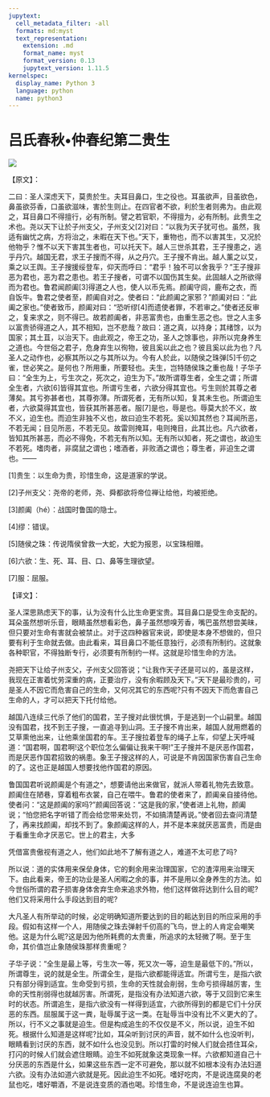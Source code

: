```yaml
---
jupytext:
  cell_metadata_filter: -all
  formats: md:myst
  text_representation:
    extension: .md
    format_name: myst
    format_version: 0.13
    jupytext_version: 1.11.5
kernelspec:
  display_name: Python 3
  language: python
  name: python3
---
```

# 吕氏春秋&#8226;仲春纪第二贵生

![](image/cover.jpg)

【原文】：

二曰：圣人深虑天下，莫贵於生。夫耳目鼻口，生之役也。耳虽欲声，目虽欲色，鼻虽欲芬香，口虽欲滋味，害於生则止。在四官者不欲，利於生者则弗为。由此观之，耳目鼻口不得擅行，必有所制。譬之若官职，不得擅为，必有所制。此贵生之术也。尧以天下让於子州支父，子州支父[2]对曰：“以我为天子犹可也。虽然，我适有幽忧之病，方将治之，未暇在天下也。”天下，重物也，而不以害其生，又况於他物乎？惟不以天下害其生者也，可以托天下。越人三世杀其君，王子搜患之，逃乎丹穴。越国无君，求王子搜而不得，从之丹穴。王子搜不肯出。越人薰之以艾，乘之以王舆。王子搜援绥登车，仰天而呼曰：“君乎！独不可以舍我乎？”王子搜非恶为君也，恶为君之患也。若王子搜者，可谓不以国伤其生矣。此固越人之所欲得而为君也。鲁君闻颜阖[3]得道之人也，使人以币先焉。颜阖守闾，鹿布之衣，而自饭牛。鲁君之使者至，颜阖自对之。使者曰：“此颜阖之家邪？”颜阖对曰：“此阖之家也。”使者致币，颜阖对曰：“恐听缪[4]而遗使者罪，不若审之。”使者还反审之，复来求之，则不得已。故若颜阖者，非恶富贵也，由重生恶之也。世之人主多以富贵骄得道之人，其不相知，岂不悲哉？故曰：道之真，以持身；其绪馀，以为国家；其土苴，以治天下。由此观之，帝王之功，圣人之馀事也，非所以完身养生之道也。今世俗之君子，危身弃生以徇物，彼且奚以此之也？彼且奚以此为也？凡圣人之动作也，必察其所以之与其所以为。今有人於此，以随侯之珠弹[5]千仞之雀，世必笑之。是何也？所用重，所要轻也。夫生，岂特随侯珠之重也哉！子华子曰：“全生为上，亏生次之，死次之，迫生为下。”故所谓尊生者，全生之谓；所谓全生者，六欲[6]皆得其宜也。所谓亏生者，六欲分得其宜也。亏生则於其尊之者薄矣。其亏弥甚者也，其尊弥薄。所谓死者，无有所以知，复其未生也。所谓迫生者，六欲莫得其宜也，皆获其所甚恶者。服[7]是也，辱是也。辱莫大於不义，故不义，迫生也。而迫生非独不义也，故曰迫生不若死。奚以知其然也？耳闻所恶，不若无闻；目见所恶，不若无见。故雷则掩耳，电则掩目，此其比也。凡六欲者，皆知其所甚恶，而必不得免，不若无有所以知。无有所以知者，死之谓也，故迫生不若死。嗜肉者，非腐鼠之谓也；嗜酒者，非败酒之谓也；尊生者，非迫生之谓也。——

[1]贵生：以生命为贵，珍惜生命，这是道家的学说。

[2]子州支父：尧帝的老师，尧、舜都欲将帝位禅让给他，均被拒绝。

[3]颜阖（hé）：战国时鲁国的隐士。

[4]缪：错误。

[5]随侯之珠：传说隋侯曾救一大蛇，大蛇为报恩，以宝珠相赠。

[6]六欲：生、死、耳、目、口、鼻等生理欲望。

[7]服：屈服。

【译文】：

圣人深思熟虑天下的事，认为没有什么比生命更宝贵。耳目鼻口是受生命支配的。耳朵虽然想听乐音，眼睛虽然想看彩色，鼻子虽然想嗅芳香，嘴巴虽然想尝美昧，但只要对生命有害就会被禁止。对于这四种器官来说，即使是本身不想做的，但只要有利于生命就去做。由此看来，耳目鼻口不能任意独行，必须有所制约。这就象各种职官，不得独断专行，必须要有所制约一样。这就是珍惜生命的方法。

尧把天下让给子州支父，子州支父回答说；“让我作天子还是可以的，虽是这样，我现在正害着忧劳深重的病，正要治疗，没有余暇顾及天下。”天下是最珍贵的，可是圣人不因它而危害自己的生命，又何况其它的东西呢?只有不因天下而危害自己生命的人，才可以把天下托付给他。

越国八连续三代杀了他们的国君，芏子搜对此很忧惧，于是逃到一个山嗣里。越国没有国君，找不到王子搜，一直追寻到山洞。王子搜不肯出来，越国人就用燃着的艾草熏他出来，让他乘坐国君的车。王子搜拉着登车的绳子上车，仰望上天呼喊道：“国君啊，国君啊!这个职位怎么偏偏让我来干啊!”王子搜并不是厌恶作国君，而是厌恶作国君招致的祸患。象王子搜这样的人，可说是不肯因国家伤害自己生命的了。这也正是越国人想要找他作国君的原因。

鲁国国君听说颜阖是个有道之^，想要请他出来做官，就派人带着礼物先去致意。颜阖住在陋巷，穿着粗布衣裳，自己在喂牛。鲁君的使者来了，颜阖亲自接待他。使者问：“这是颜阖的家吗?”颜阖回答说：“这是我的家，”使者进上礼物，颜阖说；“怕您把名字听错了而会给您带来处罚，不如搞清楚再说。”使者回去查问清楚了，再来找颜阖，却找不到了。象颜阖这样的人，并不是本来就厌恶富贵，而是由于看重生命才厌恶它。世上的君主，大多

凭借富贵傲视有道之人，他们如此地不了解有道之人，难道不太可悲了吗?

所以说：道的实体用来保垒身体，它的剩余用来治理国家，它的渣滓用来治理天下。由此看来，帝王的功业是圣人闲暇之余的事，并不是用以全身养生的方法。如今世俗所谓的君子损害身体舍弃生命来追求外物，他们这样做将达到什么目的昵?他们又将采用什么手段达到目的呢?

大凡圣人有所举动的时候，必定明确知道所要达到的目的耜达到目的所应采用的手段。假如有这样一个人，用随侯之珠去弹射千仞高的飞鸟，世上的人肯定会嘲笑他。这是为什么昵?这是因为他所耗费的太贵重，所追求的太轻微了啊。至于生命，其价值岂止象随侯珠那样贵重呢？

子华子说：“全生是最上等，亏生次一等，死又次一等，迫生是最低下的。”所以，所谓尊生，说的就是全生。所谓全生，是指六欲都能得适宜。所谓亏生，是指六欲只有部分得到适宜。生命受到亏损，生命的天性就会削弱，生命亏损得越厉害，生命的天性削弱得也就越厉害。所谓死，是指没有办法知道六欲，等于又回到它来生时的状态。所谓追生，是指六欲没有一样得到适宜，六欲所得到的都是它们十分厌恶的东西。屈服属于这一粪，耻辱属于这一类。在耻辱当中没有比不义更大的了。所以，行不义之事就是迫生。但是构成追生的不仅仅是不义，所以说，迫生不如死。根据什么知道是这样呢?比如，耳朵听到讨厌的声音，就不如什么也没听判，眼睛看到讨厌的东西，就不如什么也没见到。所以打雷的时候人们就会捂住耳朵，打闪的时候人们就会遮住眼睛。迫生不如死就象这类现象一样。六欲都知道自己十分厌恶的东西是什幺，如果这些东西一定不可避免，那以就不如根本没有办法妇道六欲。没有办法如道六欲就是死。因此迫生不如死。嗜好吃肉，不是说连腐臭的老鼠也吃，嗜好嚼酒，不是说连变质的酒也喝。珍惜生命，不是说连迫生也算。



